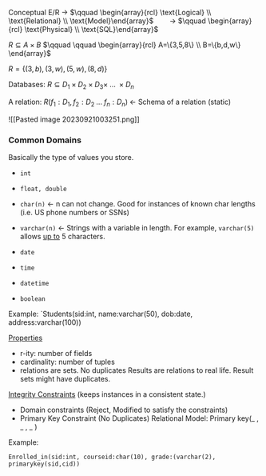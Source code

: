 
Conceptual E/R $\longrightarrow$ $\qquad \begin{array}{rcl} \text{Logical} \\ \text{Relational} \\ \text{Model}\end{array}$$\qquad\longrightarrow$ $\qquad \begin{array}{rcl} \text{Physical} \\ \text{SQL}\end{array}$


$R \subseteq A\times B$ $\qquad \qquad \begin{array}{rcl} A=\{3,5,8\} \\ B=\{b,d,w\} \end{array}$

$R=\{(3,b),(3,w),(5,w),(8,d)\}$

Databases: $R\subseteq D_1 \times D_2 \times D_3 \times \; ... \; \times D_n$

A relation: $R(f_1:D_1 , f_2:D_2 \; ... \; f_n:D_n)\; \leftarrow$ Schema of a relation (static)


![[Pasted image 20230921003251.png]]

### Common Domains

Basically the type of values you store.

- `int`
- `float, double`
- `char(n)` $\leftarrow$ n can not change. Good for instances of known char lengths (i.e. US phone numbers or SSNs)
- `varchar(n)` $\leftarrow$ Strings with a variable in length. For example, `varchar(5)` allows <u>up to</u> 5 characters.

- `date`
- `time`
- `datetime`
- `boolean`

Example: `Students(sid:int, name:varchar(50), dob:date, address:varchar(100))

<u>Properties</u>

- r-ity: number of fields
- cardinality: number of tuples
- relations are sets. No duplicates
	Results are relations to real life. Result sets might have duplicates. 

<u>Integrity Constraints</u> (keeps instances in a consistent state.)

- Domain constraints (Reject, Modified to satisfy the constraints)
- Primary Key Constraint (No Duplicates)
	Relational Model:
		Primary key(_ , _ , _ )

Example: 

`Enrolled_in(sid:int, courseid:char(10), grade:(varchar(2), primarykey(sid,cid))`